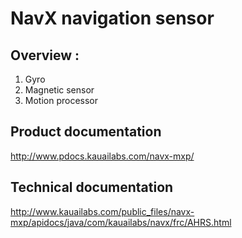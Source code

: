 # NavX navigation sensor

## Overview : 

1. Gyro
2. Magnetic sensor
3. Motion processor

## Product documentation 

http://www.pdocs.kauailabs.com/navx-mxp/

## Technical documentation

http://www.kauailabs.com/public_files/navx-mxp/apidocs/java/com/kauailabs/navx/frc/AHRS.html 